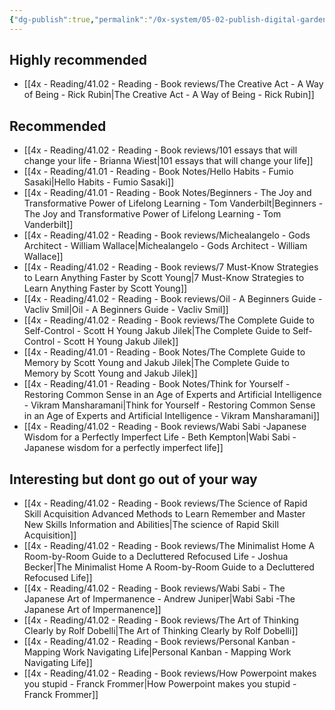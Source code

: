 ```yaml
---
{"dg-publish":true,"permalink":"/0x-system/05-02-publish-digital-garden-home/book-reviews/","title":"Africanmoose","dgShowBacklinks":false}
---
```


 

## Highly recommended
- [[4x - Reading/41.02 - Reading - Book reviews/The Creative Act - A Way of Being - Rick Rubin\|The Creative Act - A Way of Being - Rick Rubin]]


## Recommended
- [[4x - Reading/41.02 - Reading - Book reviews/101 essays that will change your life - Brianna Wiest\|101 essays that will change your life]]
- [[4x - Reading/41.01 - Reading - Book Notes/Hello Habits - Fumio Sasaki\|Hello Habits - Fumio Sasaki]]
- [[4x - Reading/41.01 - Reading - Book Notes/Beginners - The Joy and Transformative Power of Lifelong Learning - Tom Vanderbilt\|Beginners - The Joy and Transformative Power of Lifelong Learning - Tom Vanderbilt]]
- [[4x - Reading/41.02 - Reading - Book reviews/Michealangelo - Gods Architect - William Wallace\|Michealangelo - Gods Architect - William Wallace]]
- [[4x - Reading/41.02 - Reading - Book reviews/7 Must-Know Strategies to Learn Anything Faster by Scott Young\|7 Must-Know Strategies to Learn Anything Faster by Scott Young]]
- [[4x - Reading/41.02 - Reading - Book reviews/Oil - A Beginners Guide - Vacliv Smil\|Oil - A Beginners Guide - Vacliv Smil]]
- [[4x - Reading/41.02 - Reading - Book reviews/The Complete Guide to Self-Control - Scott H Young Jakub Jilek\|The Complete Guide to Self-Control - Scott H Young Jakub Jilek]]
- [[4x - Reading/41.01 - Reading - Book Notes/The Complete Guide to Memory by Scott Young and Jakub Jilek\|The Complete Guide to Memory by Scott Young and Jakub Jilek]]
- [[4x - Reading/41.01 - Reading - Book Notes/Think for Yourself - Restoring Common Sense in an Age of Experts and Artificial Intelligence - Vikram Mansharamani\|Think for Yourself - Restoring Common Sense in an Age of Experts and Artificial Intelligence - Vikram Mansharamani]]
- [[4x - Reading/41.02 - Reading - Book reviews/Wabi Sabi -Japanese Wisdom for a Perfectly Imperfect Life - Beth Kempton\|Wabi Sabi - Japanese wisdom for a perfectly imperfect life]]


## Interesting but dont go out of your way
- [[4x - Reading/41.02 - Reading - Book reviews/The Science of Rapid Skill Acquisition Advanced Methods to Learn Remember and Master New Skills Information and Abilities\|The science of Rapid Skill Acquisition]]
- [[4x - Reading/41.02 - Reading - Book reviews/The Minimalist Home A Room-by-Room Guide to a Decluttered Refocused Life - Joshua Becker\|The Minimalist Home A Room-by-Room Guide to a Decluttered Refocused Life]]
- [[4x - Reading/41.02 - Reading - Book reviews/Wabi Sabi - The Japanese Art of Impermanence - Andrew Juniper\|Wabi Sabi -The Japanese Art of Impermanence]]
- [[4x - Reading/41.02 - Reading - Book reviews/The Art of Thinking Clearly by Rolf Dobelli\|The Art of Thinking Clearly by Rolf Dobelli]]
- [[4x - Reading/41.02 - Reading - Book reviews/Personal Kanban - Mapping Work Navigating Life\|Personal Kanban - Mapping Work Navigating Life]]
- [[4x - Reading/41.02 - Reading - Book reviews/How Powerpoint makes you stupid - Franck Frommer\|How Powerpoint makes you stupid - Franck Frommer]]

